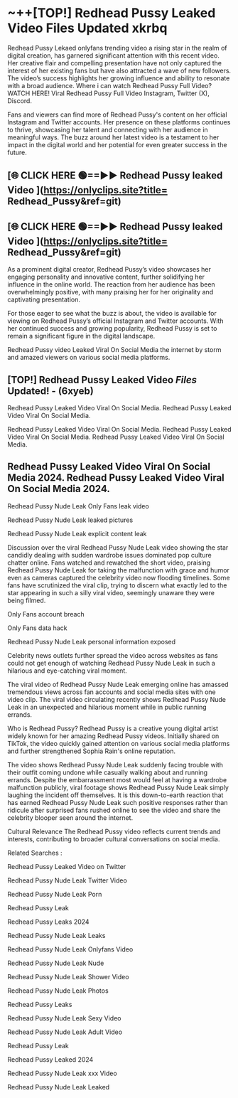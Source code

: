 # ~++[TOP!]  Redhead Pussy Leaked Video Files Updated xkrbq<br>

 Redhead Pussy Lekaed onlyfans trending video a rising star in the realm of digital creation, has garnered significant attention with this recent video. Her creative flair and compelling presentation have not only captured the interest of her existing fans but have also attracted a wave of new followers. The video’s success highlights her growing influence and ability to resonate with a broad audience.
Where i can watch  Redhead Pussy Full Video? WATCH HERE! Viral  Redhead Pussy Full Video Instagram, Twitter (X), Discord.


Fans and viewers can find more of  Redhead Pussy's content on her official Instagram and Twitter accounts. Her presence on these platforms continues to thrive, showcasing her talent and connecting with her audience in meaningful ways. The buzz around her latest video is a testament to her impact in the digital world and her potential for even greater success in the future.


## [🌐 CLICK HERE 🟢==►►  Redhead Pussy leaked Video ](https://onlyclips.site?title= Redhead_Pussy&ref=git)

## [🌐 CLICK HERE 🟢==►►  Redhead Pussy leaked Video ](https://onlyclips.site?title= Redhead_Pussy&ref=git)


As a prominent digital creator,  Redhead Pussy’s video showcases her engaging personality and innovative content, further solidifying her influence in the online world. The reaction from her audience has been overwhelmingly positive, with many praising her for her originality and captivating presentation.

For those eager to see what the buzz is about, the video is available for viewing on  Redhead Pussy’s official Instagram and Twitter accounts. With her continued success and growing popularity,  Redhead Pussy is set to remain a significant figure in the digital landscape.


  Redhead Pussy video Leaked Viral On Social Media the internet by storm and amazed viewers on various social media platforms.


## [TOP!]  Redhead Pussy Leaked Video *Files* Updated! - (6xyeb) 

 Redhead Pussy Leaked Video Viral On Social Media. Redhead Pussy Leaked Video Viral On Social Media.

 Redhead Pussy Leaked Video Viral On Social Media. Redhead Pussy Leaked Video Viral On Social Media. Redhead Pussy Leaked Video Viral On Social Media.


##  Redhead Pussy Leaked Video Viral On Social Media 2024. Redhead Pussy Leaked Video Viral On Social Media 2024.
 Redhead Pussy Nude Leak Only Fans leak video

 Redhead Pussy Nude Leak leaked pictures

 Redhead Pussy Nude Leak explicit content leak

Discussion over the viral  Redhead Pussy Nude Leak video showing the star candidly dealing with sudden wardrobe issues dominated pop culture chatter online. Fans watched and rewatched the short video, praising  Redhead Pussy Nude Leak for taking the malfunction with grace and humor even as cameras captured the celebrity video now flooding timelines. Some fans have scrutinized the viral clip, trying to discern what exactly led to the star appearing in such a silly viral video, seemingly unaware they were being filmed.


Only Fans account breach

Only Fans data hack

 Redhead Pussy Nude Leak personal information exposed

Celebrity news outlets further spread the video across websites as fans could not get enough of watching  Redhead Pussy Nude Leak in such a hilarious and eye-catching viral moment.


The viral video of  Redhead Pussy Nude Leak emerging online has amassed tremendous views across fan accounts and social media sites with one video clip. The viral video circulating recently shows  Redhead Pussy Nude Leak in an unexpected and hilarious moment while in public running errands.


Who is  Redhead Pussy?  Redhead Pussy is a creative young digital artist widely known for her amazing  Redhead Pussy videos. Initially shared on TikTok, the video quickly gained attention on various social media platforms and further strengthened Sophia Rain's online reputation.

The video shows  Redhead Pussy Nude Leak suddenly facing trouble with their outfit coming undone while casually walking about and running errands. Despite the embarrassment most would feel at having a wardrobe malfunction publicly, viral footage shows  Redhead Pussy Nude Leak simply laughing the incident off themselves. It is this down-to-earth reaction that has earned  Redhead Pussy Nude Leak such positive responses rather than ridicule after surprised fans rushed online to see the video and share the celebrity blooper seen around the internet.

Cultural Relevance The  Redhead Pussy video reflects current trends and interests, contributing to broader cultural conversations on social media.

Related Searches :

 Redhead Pussy Leaked Video on Twitter

 Redhead Pussy Nude Leak Twitter Video

 Redhead Pussy Nude Leak Porn

 Redhead Pussy Leak 

 Redhead Pussy Leaks 2024

 Redhead Pussy Nude Leak Leaks

 Redhead Pussy Nude Leak Onlyfans Video

 Redhead Pussy Nude Leak Nude

 Redhead Pussy Nude Leak Shower Video

 Redhead Pussy Nude Leak Photos

 Redhead Pussy Leaks

 Redhead Pussy Nude Leak Sexy Video

 Redhead Pussy Nude Leak Adult Video

 Redhead Pussy Leak

 Redhead Pussy Leaked 2024

 Redhead Pussy Nude Leak xxx Video

 Redhead Pussy Nude Leak Leaked